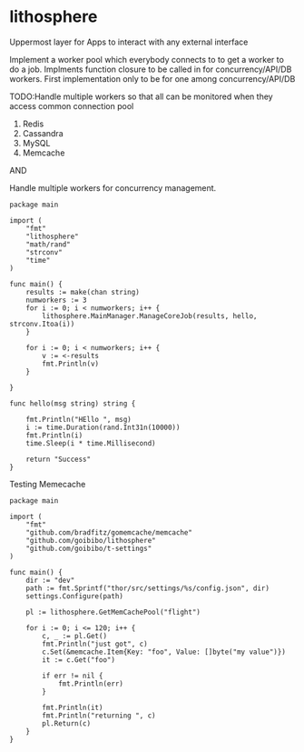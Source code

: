 # lithosphere
Uppermost layer for Apps to interact with any external interface

Implement a worker pool which everybody connects to to get a worker to do a job.
Implments function closure to be called in for concurrency/API/DB workers.
First implementation only to be for one among concurrency/API/DB

TODO:Handle multiple workers so that all can be monitored when they access common connection pool
1) Redis
2) Cassandra
3) MySQL
4) Memcache

AND


Handle multiple workers for concurrency management.

```
package main

import (
	"fmt"
	"lithosphere"
	"math/rand"
	"strconv"
	"time"
)

func main() {
	results := make(chan string)
	numworkers := 3
	for i := 0; i < numworkers; i++ {
		lithosphere.MainManager.ManageCoreJob(results, hello, strconv.Itoa(i))
	}
	
	for i := 0; i < numworkers; i++ {
		v := <-results
		fmt.Println(v)
	}

}

func hello(msg string) string {

	fmt.Println("HEllo ", msg)
	i := time.Duration(rand.Int31n(10000))
	fmt.Println(i)
	time.Sleep(i * time.Millisecond)

	return "Success"
}

```


Testing Memecache
```
package main

import (
	"fmt"
	"github.com/bradfitz/gomemcache/memcache"
	"github.com/goibibo/lithosphere"
	"github.com/goibibo/t-settings"
)

func main() {
	dir := "dev"
	path := fmt.Sprintf("thor/src/settings/%s/config.json", dir)
	settings.Configure(path)

	pl := lithosphere.GetMemCachePool("flight")

	for i := 0; i <= 120; i++ {
		c, _ := pl.Get()
		fmt.Println("just got", c)
		c.Set(&memcache.Item{Key: "foo", Value: []byte("my value")})
		it := c.Get("foo")

		if err != nil {
			fmt.Println(err)
		}

		fmt.Println(it)
		fmt.Println("returning ", c)
		pl.Return(c)
	}
}
```
